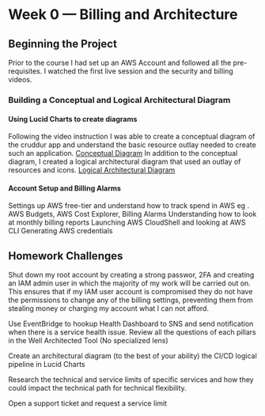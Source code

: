 # Week 0 — Billing and Architecture
## Beginning the Project


Prior to the course I had set up an AWS Account and followed all the pre-requisites. 
I watched the first live session and the security and billing videos. 


### Building a Conceptual and Logical Architectural Diagram


#### Using Lucid Charts to create diagrams
Following the video instruction I was able to create a conceptual diagram of the cruddur app and understand the basic resource outlay needed to create such an application. [Conceptual Diagram](https://lucid.app/lucidchart/83ea1b85-4349-4dea-9431-a1259ca928e5/edit?viewport_loc=359%2C-100%2C1501%2C876%2C0_0&invitationId=inv_595f0343-0aa0-433e-92e5-1fc313fee478)
In addition to the conceptual diagram, I created a logical architectural diagram that used an outlay of resources and icons. 
[Logical Architectural Diagram](https://lucid.app/lucidchart/640f43ed-75de-4b0a-ad95-bf8f1d410979/edit?viewport_loc=-436%2C-77%2C3777%2C2204%2C0_0&invitationId=inv_1fea35f0-84f6-43d6-ac84-d647607478b9)

#### Account Setup and Billing Alarms 
Settings up AWS free-tier and understand how to track spend in AWS
eg . AWS Budgets, AWS Cost Explorer, Billing Alarms
Understanding how to look at monthly billing reports
Launching AWS CloudShell and looking at AWS CLI
Generating AWS credentials

## Homework Challenges


Shut down my root account by creating a strong passwor, 2FA and creating an IAM admin user in which the majority of my work will be carried out on. This ensures that if my IAM user account is compromised they do not have the permissions to change any of the billing settings, preventing them from stealing money or charging my account what I can not afford. 

Use EventBridge to hookup Health Dashboard to SNS and send notification when there is a service health issue.
Review all the questions of each pillars in the Well Architected Tool (No specialized lens)

Create an architectural diagram (to the best of your ability) the CI/CD logical pipeline in Lucid Charts

Research the technical and service limits of specific services and how they could impact the technical path for technical flexibility. 

Open a support ticket and request a service limit
